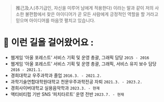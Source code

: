 > <span class="hanja">推己及人</span>(추기급인, 자신을 미루어 남에게 적용한다) 이라는 말과 같이
> 저의 사소한 불편함에서 찾은 아이디어가 곧 모든 사람에게 긍정적인 역할을 할 거라고 믿으며
> 아이디어를 마음껏 펼치고 있습니다.

# <span>🍑</span> 이런 길을 걸어왔어요 :

* 웹게임 ‘아울 포레스트’ 서비스 기획 및 운영 총괄, 그래픽 담당 `2015 - 2016`
* 웹게임 ‘아울 포레스트’ 서비스 기획 및 운영 총괄, 그래픽, 서비스 유지 보수 담당 `2016 - 2021.1.`
* 경희대학교 우주과학과 졸업 `2016.3. - 2021.2.`
* 과학기술연합대학원대학교 천문우주과학전공 자퇴 `2021.3. - 2023.2.`
* 경희사이버대학교 실용음악학과 `2023.3. - 현재`
* 액티비티펍 기반 SNS ‘피치타르트’ 운영 전반 `2023.7. - 현재`

